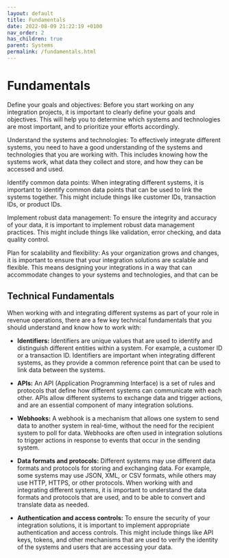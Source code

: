 ```yaml
---
layout: default
title: Fundamentals
date: 2022-08-09 21:22:19 +0100
nav_order: 2
has_children: true
parent: Systems
permalink: /fundamentals.html
---
```


# Fundamentals

Define your goals and objectives: Before you start working on any integration projects, it is important to clearly define your goals and objectives. This will help you to determine which systems and technologies are most important, and to prioritize your efforts accordingly.

Understand the systems and technologies: To effectively integrate different systems, you need to have a good understanding of the systems and technologies that you are working with. This includes knowing how the systems work, what data they collect and store, and how they can be accessed and used.

Identify common data points: When integrating different systems, it is important to identify common data points that can be used to link the systems together. This might include things like customer IDs, transaction IDs, or product IDs.

Implement robust data management: To ensure the integrity and accuracy of your data, it is important to implement robust data management practices. This might include things like validation, error checking, and data quality control.

Plan for scalability and flexibility: As your organization grows and changes, it is important to ensure that your integration solutions are scalable and flexible. This means designing your integrations in a way that can accommodate changes to your systems and technologies, and that can be

## Technical Fundamentals

When working with and integrating different systems as part of your role in revenue operations, there are a few key technical fundamentals that you should understand and know how to work with:

- **Identifiers:** Identifiers are unique values that are used to identify and distinguish different entities within a system. For example, a customer ID or a transaction ID. Identifiers are important when integrating different systems, as they provide a common reference point that can be used to link data between the systems.

- **APIs:** An API (Application Programming Interface) is a set of rules and protocols that define how different systems can communicate with each other. APIs allow different systems to exchange data and trigger actions, and are an essential component of many integration solutions.

- **Webhooks:** A webhook is a mechanism that allows one system to send data to another system in real-time, without the need for the recipient system to poll for data. Webhooks are often used in integration solutions to trigger actions in response to events that occur in the sending system.

- **Data formats and protocols:** Different systems may use different data formats and protocols for storing and exchanging data. For example, some systems may use JSON, XML, or CSV formats, while others may use HTTP, HTTPS, or other protocols. When working with and integrating different systems, it is important to understand the data formats and protocols that are used, and to be able to convert and translate data as needed.

- **Authentication and access controls:** To ensure the security of your integration solutions, it is important to implement appropriate authentication and access controls. This might include things like API keys, tokens, and other mechanisms that are used to verify the identity of the systems and users that are accessing your data.
